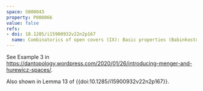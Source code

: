 ```yaml
---
space: S000043
property: P000066
value: false
refs:
- doi: 10.1285/i15900932v22n2p167
  name: Combinatorics of open covers (IX): Basic properties (Babinkostova & Scheepers)
---
```


See Example 3 in <https://dantopology.wordpress.com/2020/01/26/introducing-menger-and-hurewicz-spaces/>.

Also shown in Lemma 13 of {{doi:10.1285/i15900932v22n2p167}}.
